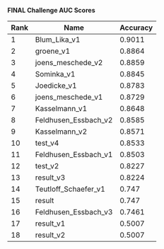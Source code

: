 **FINAL Challenge AUC Scores**


|Rank|Name|Accuracy|
|----|-----|---|
|1|Blum_Lika_v1|0.9011| 
|2|groene_v1|0.8864| 
|3|joens_meschede_v2|0.8859| 
|4|Sominka_v1|0.8845| 
|5|Joedicke_v1|0.8783| 
|6|joens_meschede_v1|0.8729| 
|7|Kasselmann_v1|0.8648| 
|8|Feldhusen_Essbach_v2|0.8585| 
|9|Kasselmann_v2|0.8571| 
|10|test_v4|0.8533| 
|11|Feldhusen_Essbach_v1|0.8503| 
|12|test_v2|0.8227| 
|13|result_v3|0.8224| 
|14|Teutloff_Schaefer_v1|0.747| 
|15|result|0.747| 
|16|Feldhusen_Essbach_v3|0.7461| 
|17|result_v1|0.5007| 
|18|result_v2|0.5007| 
